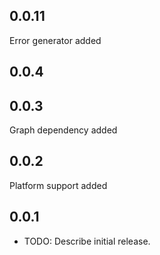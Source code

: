## 0.0.11

Error generator added

## 0.0.4

## 0.0.3
Graph dependency added

## 0.0.2
Platform support added

## 0.0.1

* TODO: Describe initial release.
